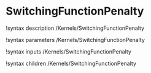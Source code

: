 <!-- MOOSE Documentation Stub: Remove this when content is added. -->

# SwitchingFunctionPenalty
!syntax description /Kernels/SwitchingFunctionPenalty

!syntax parameters /Kernels/SwitchingFunctionPenalty

!syntax inputs /Kernels/SwitchingFunctionPenalty

!syntax children /Kernels/SwitchingFunctionPenalty
